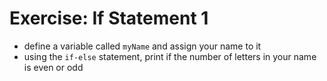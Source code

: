 # Exercise: If Statement 1
* define a variable called `myName` and assign your name to it
* using the `if-else` statement, print if the number of letters in your name is even or odd
